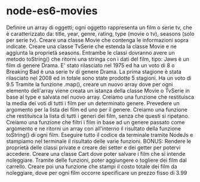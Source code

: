 # node-es6-movies
Definire un array di oggetti; ogni oggetto rappresenta un film o serie tv, che è caratterizzato da: title, year, genre, rating, type (movie o tv), seasons (solo per serie tv).
Creare una classe Movie che contenga le informazioni sopra indicate.
Creare una classe TvSerie che estenda la classe Movie e ne aggiunta la proprietà seasons.
Entrambe le classi dovranno avere un metodo toString() che ritorni una stringa con i dati del film, tipo: Jaws è un film di genere Drama. E' stato rilasciato nel 1975 ed ha un voto di 8 o Breaking Bad è una serie tv di genere Drama. La prima stagione è stata rilasciato nel 2008 ed in totale sono state prodotte 5 stagioni. Ha un voto di 9.5
Tramite la funzione .map(), creare un nuovo array dove per ogni elemento dell'array viene creata un istanza della classe Movie o TvSerie in base al type e salvata nel nuovo array.
Creiamo una funzione che restituisca la media dei voti di tutti i film per un determinato genere. Prevedere un argomento per la lista dei film ed uno per il genere.
Creiamo una funzione che restituisca la lista di tutti i generi dei film, senza che questi si ripetano.
Creiamo una funzione che filtri i film in base ad un genere passato come argomento e ne ritorni un array con all'interno il risultato della funzione toString() di ogni film.
Eseguire tutto il codice da terminale tramite NodeJs e stampiamo nel terminale il risultato delle varie funzioni.
BONUS:
Rendere le proprietà delle classi private e creare dei setter e dei getter per potervi accedere.
Creare una classe Cart dove poter salvare i film che si intende noleggiare. Tramite delle funzioni, poter aggiungere o togliere dei film dal carrello. Creare poi una funzione che stampi il costo totale dei film da noleggiare, dove per ogni film occorre specificare un prezzo fisso di 3.99
